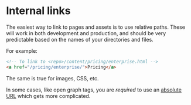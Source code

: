 # Internal links

The easiest way to link to pages and assets is to use relative paths.
These will work in both development and production,
and should be very predictable based on the names of your directories and files.

For example:

```html
<!-- To link to <repo>/content/pricing/enterprise.html -->
<a href="/pricing/enterprise/">Pricing</a>
```

The same is true for images, CSS, etc.

In some cases, like open graph tags, you are *required* to use an [absolute URL](/absolute-urls/) which gets more complicated.
